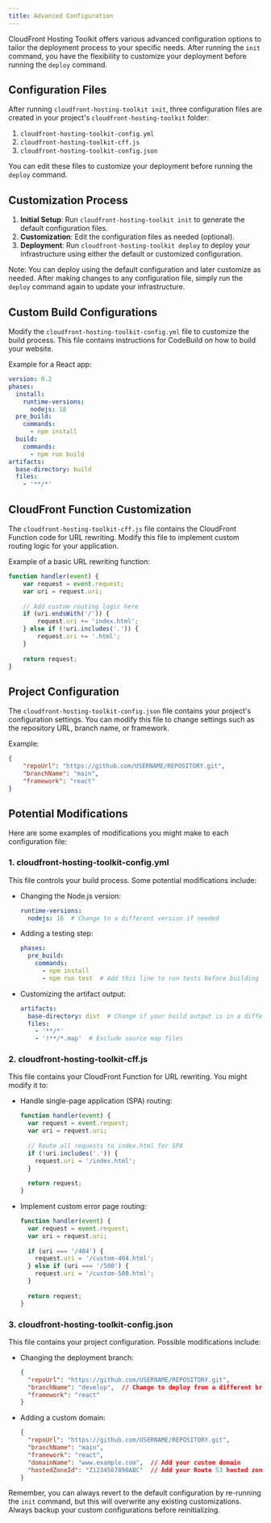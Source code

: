 ```yaml
---
title: Advanced Configuration
---
```


CloudFront Hosting Toolkit offers various advanced configuration options to tailor the deployment process to your specific needs. After running the `init` command, you have the flexibility to customize your deployment before running the `deploy` command.

## Configuration Files

After running `cloudfront-hosting-toolkit init`, three configuration files are created in your project's `cloudfront-hosting-toolkit` folder:

1. `cloudfront-hosting-toolkit-config.yml`
2. `cloudfront-hosting-toolkit-cff.js`
3. `cloudfront-hosting-toolkit-config.json`

You can edit these files to customize your deployment before running the `deploy` command.

## Customization Process

1. **Initial Setup**: Run `cloudfront-hosting-toolkit init` to generate the default configuration files.
2. **Customization**: Edit the configuration files as needed (optional).
3. **Deployment**: Run `cloudfront-hosting-toolkit deploy` to deploy your infrastructure using either the default or customized configuration.

Note: You can deploy using the default configuration and later customize as needed. After making changes to any configuration file, simply run the `deploy` command again to update your infrastructure.

## Custom Build Configurations

Modify the `cloudfront-hosting-toolkit-config.yml` file to customize the build process. This file contains instructions for CodeBuild on how to build your website.

Example for a React app:

```yaml
version: 0.2
phases:
  install:
    runtime-versions:
      nodejs: 18
  pre_build:
    commands:
      - npm install
  build:
    commands:
      - npm run build
artifacts:
  base-directory: build
  files:
    - '**/*'
```

## CloudFront Function Customization

The `cloudfront-hosting-toolkit-cff.js` file contains the CloudFront Function code for URL rewriting. Modify this file to implement custom routing logic for your application.

Example of a basic URL rewriting function:

```javascript
function handler(event) {
    var request = event.request;
    var uri = request.uri;
    
    // Add custom routing logic here
    if (uri.endsWith('/')) {
        request.uri += 'index.html';
    } else if (!uri.includes('.')) {
        request.uri += '.html';
    }
    
    return request;
}
```

## Project Configuration

The `cloudfront-hosting-toolkit-config.json` file contains your project's configuration settings. You can modify this file to change settings such as the repository URL, branch name, or framework.

Example:

```json
{
    "repoUrl": "https://github.com/USERNAME/REPOSITORY.git",
    "branchName": "main",
    "framework": "react"
}
```

## Potential Modifications

Here are some examples of modifications you might make to each configuration file:

### 1. cloudfront-hosting-toolkit-config.yml

This file controls your build process. Some potential modifications include:

- Changing the Node.js version:
  ```yaml
  runtime-versions:
    nodejs: 16  # Change to a different version if needed
  ```

- Adding a testing step:
  ```yaml
  phases:
    pre_build:
      commands:
        - npm install
        - npm run test  # Add this line to run tests before building
  ```

- Customizing the artifact output:
  ```yaml
  artifacts:
    base-directory: dist  # Change if your build output is in a different folder
    files:
      - '**/*'
      - '!**/*.map'  # Exclude source map files
  ```

### 2. cloudfront-hosting-toolkit-cff.js

This file contains your CloudFront Function for URL rewriting. You might modify it to:

- Handle single-page application (SPA) routing:
  ```javascript
  function handler(event) {
    var request = event.request;
    var uri = request.uri;
    
    // Route all requests to index.html for SPA
    if (!uri.includes('.')) {
      request.uri = '/index.html';
    }
    
    return request;
  }
  ```

- Implement custom error page routing:
  ```javascript
  function handler(event) {
    var request = event.request;
    var uri = request.uri;
    
    if (uri === '/404') {
      request.uri = '/custom-404.html';
    } else if (uri === '/500') {
      request.uri = '/custom-500.html';
    }
    
    return request;
  }
  ```

### 3. cloudfront-hosting-toolkit-config.json

This file contains your project configuration. Possible modifications include:

- Changing the deployment branch:
  ```json
  {
    "repoUrl": "https://github.com/USERNAME/REPOSITORY.git",
    "branchName": "develop",  // Change to deploy from a different branch
    "framework": "react"
  }
  ```

- Adding a custom domain:
  ```json
  {
    "repoUrl": "https://github.com/USERNAME/REPOSITORY.git",
    "branchName": "main",
    "framework": "react",
    "domainName": "www.example.com",  // Add your custom domain
    "hostedZoneId": "Z1234567890ABC"  // Add your Route 53 hosted zone ID
  }
  ```

Remember, you can always revert to the default configuration by re-running the `init` command, but this will overwrite any existing customizations. Always backup your custom configurations before reinitializing.